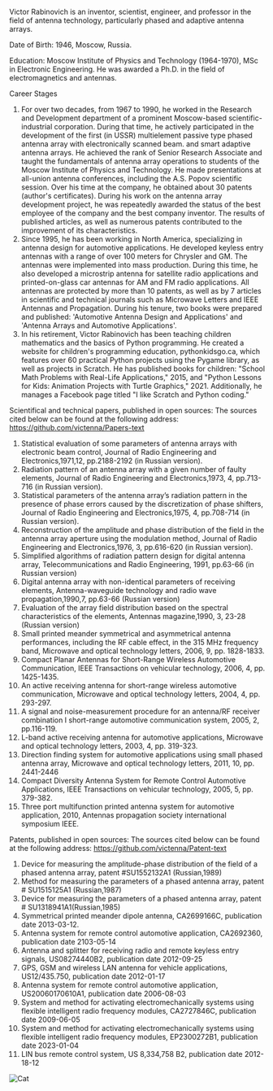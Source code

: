 Victor Rabinovich is an inventor, scientist, engineer, and professor in the field of antenna technology, particularly phased and adaptive antenna arrays. 

Date of Birth: 
1946, Moscow, Russia.

Education: 
Moscow Institute of Physics and Technology (1964-1970), MSc in Electronic Engineering. He was awarded a Ph.D. in the field of electromagnetics and antennas. 

Career Stages
1.	For over two decades, from 1967 to 1990, he worked in the Research and Development department of a prominent Moscow-based scientific-industrial corporation. During that time, he actively participated in the development of the first (in USSR) multielement passive type phased antenna array with electronically scanned beam. and smart adaptive antenna arrays. He achieved the rank of Senior Research Associate and taught the fundamentals of antenna array operations to students of the Moscow Institute of Physics and Technology. He made presentations at all-union antenna conferences, including the A.S. Popov scientific session. Over his time at the company, he obtained about 30 patents (author's certificates). During his work on the antenna array development project, he was repeatedly awarded the status of the best employee of the company and the best company inventor. The results of published articles, as well as numerous patents contributed to the improvement of its characteristics. 
2.	Since 1995, he has been working in North America, specializing in antenna design for automotive applications. He developed keyless entry antennas with a range of over 100 meters for Chrysler and GM. The antennas were implemented into mass production. During this time, he also developed a microstrip antenna for satellite radio applications and printed-on-glass car antennas for AM and FM radio applications. All antennas are protected by more than 10 patents, as well as by 7 articles in scientific and technical journals such as Microwave Letters and IEEE Antennas and Propagation. During his tenure, two books were prepared and published: 'Automotive Antenna Design and Applications' and 'Antenna Arrays and Automotive Applications'.
3.	In his retirement, Victor Rabinovich has been teaching children mathematics and the basics of Python programming. He created a website for children's programming education, pythonkidsgo.ca, which features over 60 practical Python projects using the Pygame library, as well as projects in Scratch. He has published books for children: "School Math Problems with Real-Life Applications," 2015, and "Python Lessons for Kids: Animation Projects with Turtle Graphics," 2021. Additionally, he manages a Facebook page titled "I like Scratch and Python coding."

Scientifical and technical papers, published in open sources:
The sources cited below can be found at the following address: 
https://github.com/victenna/Papers-text
1.	Statistical evaluation of some parameters of antenna arrays with electronic beam control, Journal of Radio Engineering and Electronics,1971,12, pp.2188-2192 (in Russian version).
2.	Radiation pattern of an antenna array with a given number of faulty elements, Journal of Radio Engineering and Electronics,1973, 4, pp.713-716 (in Russian version). 
3.	Statistical parameters of the antenna array’s radiation pattern in the presence of phase errors caused by the discretization of phase shifters, Journal of Radio Engineering and Electronics,1975, 4, pp.708-714 (in Russian version).  
4.	Reconstruction of the amplitude and phase distribution of the field in the antenna array aperture using the modulation method, Journal of Radio Engineering and Electronics,1976, 3, pp.616-620 (in Russian version).
5.	Simplified algorithms of radiation pattern design for digital antenna array, Telecommunications and Radio Engineering, 1991, pp.63-66 (in Russian version)
6.	Digital antenna array with non-identical parameters of receiving elements, Аntenna-waveguide technology and radio wave propagation,1990,7, pp.63-66 (Russian version)
7.	Evaluation of the array field distribution based on the spectral characteristics of the elements, Antennas magazine,1990, 3, 23-28 (Russian version) 
8.	Small printed meander symmetrical and asymmetrical antenna performances, including the RF cable effect, in the 315 MHz frequency band, Microwave and optical technology letters, 2006, 9, pp. 1828-1833.
9.	Compact Planar Antennas for Short-Range Wireless Automotive Communication, IEEE Transactions on vehicular technology, 2006, 4, pp. 1425-1435. 
10.	An active receiving antenna for short-range wireless automotive communication, Microwave and optical technology letters, 2004, 4, pp. 293-297.
11.	A signal and noise-measurement procedure for an antenna/RF receiver combination I short-range automotive communication system, 2005, 2, pp.116-119.
12.	L-band active receiving antenna for automotive applications, Microwave and optical technology letters, 2003, 4, pp. 319-323.
13.	Direction finding system for automotive applications using small phased antenna array, Microwave and optical technology letters, 2011, 10, pp. 2441-2446
14.	Compact Diversity Antenna System for Remote Control Automotive Applications, IEEE Transactions on vehicular technology, 2005, 5, pp. 379-382. 
15.	Three port multifunction printed antenna system for automotive application, 2010, Antennas propagation society international symposium IEEE.

Patents, published in open sources:
The sources cited below can be found at the following address:
https://github.com/victenna/Patent-text
1.	Device for measuring the amplitude-phase distribution of the field of a phased antenna array, patent #SU1552132A1 (Russian,1989) 
2.	Method for measuring the parameters of a phased antenna array, patent # SU1515125A1 (Russian,1987)
3.	Device for measuring the parameters of a phased antenna array, patent # SU1318941A1(Russian,1985)
4.	Symmetrical printed meander dipole antenna, CA2699166C, publication date 2013-03-12.
5.	Antenna system for remote control automotive application, CA2692360, publication date 2103-05-14
6.	Antenna and splitter for receiving radio and remote keyless entry signals, US08274440B2, publication date 2012-09-25
7.	GPS, GSM and wireless LAN antenna for vehicle applications, US12/435.750, publication date 2012-01-17
8.	Antenna system for remote control automotive application, US20060170610A1, publication date 2006-08-03
9.	System and method for activating electromechanically systems using flexible intelligent radio frequency modules, CA2727846C, publication date 2009-06-05
10.	System and method for activating electromechanically systems using flexible intelligent radio frequency modules, EP2300272B1, publication date 2023-01-04
11.	LIN bus remote control system, US 8,334,758 B2, publication date 2012-18-12

![Cat](https://victenna.github.io/cat.png)

